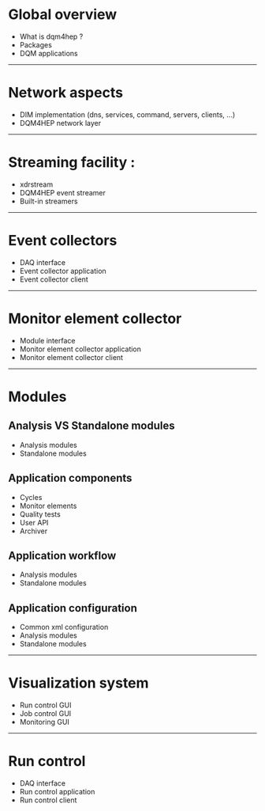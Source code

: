 
# Global overview

- What is dqm4hep ?
- Packages
- DQM applications

---
# Network aspects

- DIM implementation (dns, services, command, servers, clients, ...)
- DQM4HEP network layer

---
# Streaming facility :

- xdrstream
- DQM4HEP event streamer
- Built-in streamers

---
# Event collectors

- DAQ interface
- Event collector application
- Event collector client

---
# Monitor element collector

- Module interface
- Monitor element collector application
- Monitor element collector client

---
# Modules

## Analysis VS Standalone modules

- Analysis modules
- Standalone modules

## Application components
- Cycles
- Monitor elements
- Quality tests
- User API
- Archiver

## Application workflow

- Analysis modules
- Standalone modules

## Application configuration

- Common xml configuration
- Analysis modules
- Standalone modules

---
# Visualization system

- Run control GUI
- Job control GUI
- Monitoring GUI


---
# Run control

- DAQ interface
- Run control application
- Run control client
